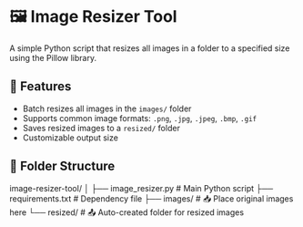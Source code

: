 # 🖼️ Image Resizer Tool

A simple Python script that resizes all images in a folder to a specified size using the Pillow library.

## 🚀 Features
- Batch resizes all images in the `images/` folder
- Supports common image formats: `.png`, `.jpg`, `.jpeg`, `.bmp`, `.gif`
- Saves resized images to a `resized/` folder
- Customizable output size

## 📂 Folder Structure

image-resizer-tool/
│
├── image_resizer.py # Main Python script
├── requirements.txt # Dependency file
├── images/ # 📥 Place original images here
└── resized/ # 📤 Auto-created folder for resized images
